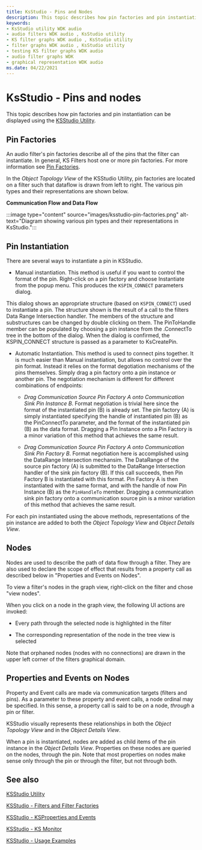 ```yaml
---
title: KsStudio - Pins and Nodes
description: This topic describes how pin factories and pin instantiation can be displayed using the KSStudio Utility.
keywords:
- KsStudio utility WDK audio
- audio filters WDK audio , KsStudio utility
- KS filter graphs WDK audio , KsStudio utility
- filter graphs WDK audio , KsStudio utility
- testing KS filter graphs WDK audio
- audio filter graphs WDK
- graphical representation WDK audio
ms.date: 04/22/2021
---
```


# KsStudio - Pins and nodes

This topic describes how pin factories and pin instantiation can be displayed using the [KSStudio Utility](ksstudio-utility.md).

## Pin Factories

An audio filter's pin factories describe all of the pins that the filter can instantiate. In general, KS Filters host one or more pin factories. For more information see [Pin Factories](pin-factories.md).

In the *Object Topology View* of the KSStudio Utility, pin factories are located on a filter such that dataflow is drawn from left to right. The various pin types and their representations are shown below.

**Communication Flow and Data Flow** 

:::image type="content" source="images/ksstudio-pin-factories.png" alt-text="Diagram showing various pin types and their representations in KsStudio.":::

## Pin Instantiation

There are several ways to instantiate a pin in KSStudio. 

- Manual instantiation. This method is useful if you want to control the format of the pin. Right-click on a pin factory and choose Instantiate from the popup menu. This produces the `KSPIN_CONNECT` parameters dialog.

This dialog shows an appropriate structure (based on `KSPIN_CONNECT`) used to instantiate a pin. The structure shown is the result of a call to the filters Data Range Intersection handler. The members of the structure and substructures can be changed by double clicking on them. The PinToHandle member can be populated by choosing a pin instance from the .ConnectTo tree in the bottom of the dialog. When the dialog is confirmed, the KSPIN_CONNECT structure is passed as a parameter to KsCreatePin. 

- Automatic Instantiation. This method is used to connect pins together. It is much easier than Manual instantiation, but allows no control over the pin format. Instead it relies on the format degotiation mechanisms of the pins themselves. Simply drag a pin factory onto a pin instance or another pin. The negotiation mechanism is different for different combinations of endpoints: 

  - *Drag Communication Source Pin Factory A onto Communication Sink Pin Instance B*. Format negotiation is trivial here since the format of the instantiated pin (B) is already set. The pin factory (A) is simply instantiated specifying the handle of instantiated pin (B) as the PinConnectTo parameter, and the format of the instantiated pin (B) as the data format. Dragging a Pin Instance onto a Pin Factory is a minor variation of this method that achieves the same result. 

  - *Drag Communication Source Pin Factory A onto Communication Sink Pin Factory B*. Format negotiation here is accomplished using the DataRange Intersection mechansim. The DataRange of the source pin factory (A) is submitted to the DataRange Intersection handler of the sink pin factory (B). If this call succeeds, then Pin Factory B is instantiated with this format. Pin Factory A is then instantiated with the same format, and with the handle of now Pin Instance (B) as the `PinHandleTo` member. Dragging a communication sink pin factory onto a communication source pin is a minor variation of this method that achieves the same result. 

For each pin instantiated using the above methods, representations of the pin instance are added to both the *Object Topology View* and *Object Details View*. 

## Nodes

Nodes are used to describe the path of data flow through a filter. They are also used to declare the scope of effect that results from a property call as described below in "Properties and Events on Nodes".

To view a filter's nodes in the graph view, right-click on the filter and chose "view nodes".

When you click on a node in the graph view, the following UI actions are invoked:

- Every path through the selected node is highlighted in the filter

- The corresponding representation of the node in the tree view is selected

Note that orphaned nodes (nodes with no connections) are drawn in the upper left corner of the filters graphical domain.

## Properties and Events on Nodes

Property and Event calls are made via communication targets (filters and pins). As a parameter to these property and event calls, a node ordinal may be specified. In this sense, a property call is said to be *on* a node, *through* a pin or filter.

KSStudio visually represents these relationships in both the *Object Topology View* and in the *Object Details View*.

When a pin is instantiated, nodes are added as child items of the pin instance in the *Object Details View*. Properties on these nodes are queried on the nodes, through the pin. Note that most properties on nodes make sense only through the pin or through the filter, but not through both. 

## See also

[KSStudio Utility](ksstudio-utility.md)

[KSStudio - Filters and Filter Factories](ksstudio-utility-filters-and-filter-factories.md)

[KSStudio - KSProperties and Events](ksstudio-utility-ksproperties-and-events.md)

[KSStudio - KS Monitor](ksstudio-utility-ks-monitor.md)

[KSStudio - Usage Examples](ksstudio-utility-usage-examples.md)
